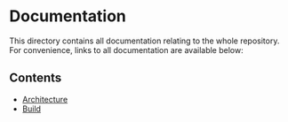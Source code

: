 # Documentation 

This directory contains all documentation relating to the whole repository. For convenience, links to all documentation are available below:

## Contents

- [Architecture](./Architecture.md)
- [Build](./Build.md)
